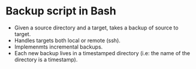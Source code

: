 # Backup script in Bash

- Given a source directory and a target, takes a backup of source to target.
- Handles targets both local or remote (ssh).
- Implemenmts incremental backups.
- Each new backup lives in a timestamped directory (i.e: the name of the directory is a timestamp).
